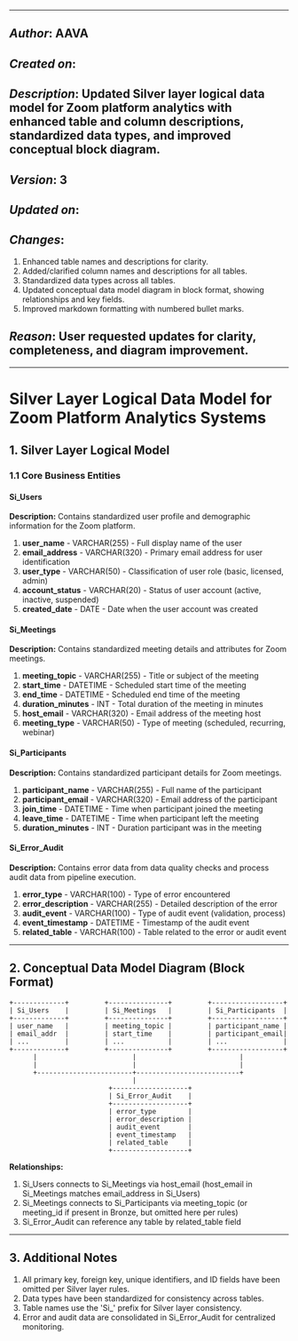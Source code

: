 _____________________________________________
## *Author*: AAVA
## *Created on*: 
## *Description*: Updated Silver layer logical data model for Zoom platform analytics with enhanced table and column descriptions, standardized data types, and improved conceptual block diagram.
## *Version*: 3
## *Updated on*: 
## *Changes*: 
1. Enhanced table names and descriptions for clarity.
2. Added/clarified column names and descriptions for all tables.
3. Standardized data types across all tables.
4. Updated conceptual data model diagram in block format, showing relationships and key fields.
5. Improved markdown formatting with numbered bullet marks.
## *Reason*: User requested updates for clarity, completeness, and diagram improvement.
_____________________________________________

# Silver Layer Logical Data Model for Zoom Platform Analytics Systems

## 1. Silver Layer Logical Model

### 1.1 Core Business Entities

#### Si_Users
**Description:** Contains standardized user profile and demographic information for the Zoom platform.

1. **user_name** - VARCHAR(255) - Full display name of the user
2. **email_address** - VARCHAR(320) - Primary email address for user identification
3. **user_type** - VARCHAR(50) - Classification of user role (basic, licensed, admin)
4. **account_status** - VARCHAR(20) - Status of user account (active, inactive, suspended)
5. **created_date** - DATE - Date when the user account was created

#### Si_Meetings
**Description:** Contains standardized meeting details and attributes for Zoom meetings.

1. **meeting_topic** - VARCHAR(255) - Title or subject of the meeting
2. **start_time** - DATETIME - Scheduled start time of the meeting
3. **end_time** - DATETIME - Scheduled end time of the meeting
4. **duration_minutes** - INT - Total duration of the meeting in minutes
5. **host_email** - VARCHAR(320) - Email address of the meeting host
6. **meeting_type** - VARCHAR(50) - Type of meeting (scheduled, recurring, webinar)

#### Si_Participants
**Description:** Contains standardized participant details for Zoom meetings.

1. **participant_name** - VARCHAR(255) - Full name of the participant
2. **participant_email** - VARCHAR(320) - Email address of the participant
3. **join_time** - DATETIME - Time when participant joined the meeting
4. **leave_time** - DATETIME - Time when participant left the meeting
5. **duration_minutes** - INT - Duration participant was in the meeting

#### Si_Error_Audit
**Description:** Contains error data from data quality checks and process audit data from pipeline execution.

1. **error_type** - VARCHAR(100) - Type of error encountered
2. **error_description** - VARCHAR(255) - Detailed description of the error
3. **audit_event** - VARCHAR(100) - Type of audit event (validation, process)
4. **event_timestamp** - DATETIME - Timestamp of the audit event
5. **related_table** - VARCHAR(100) - Table related to the error or audit event

---

## 2. Conceptual Data Model Diagram (Block Format)

```
+-------------+         +---------------+         +------------------+
| Si_Users    |         | Si_Meetings   |         | Si_Participants  |
+-------------+         +---------------+         +------------------+
| user_name   |         | meeting_topic |         | participant_name |
| email_addr  |         | start_time    |         | participant_email|
| ...         |         | ...           |         | ...              |
+-------------+         +---------------+         +------------------+
      |                        |                          |
      |                        |                          |
      +------------------------+--------------------------+
                               |
                         +-------------------+
                         | Si_Error_Audit    |
                         +-------------------+
                         | error_type        |
                         | error_description |
                         | audit_event       |
                         | event_timestamp   |
                         | related_table     |
                         +-------------------+
```

**Relationships:**
1. Si_Users connects to Si_Meetings via host_email (host_email in Si_Meetings matches email_address in Si_Users)
2. Si_Meetings connects to Si_Participants via meeting_topic (or meeting_id if present in Bronze, but omitted here per rules)
3. Si_Error_Audit can reference any table by related_table field

---

## 3. Additional Notes
1. All primary key, foreign key, unique identifiers, and ID fields have been omitted per Silver layer rules.
2. Data types have been standardized for consistency across tables.
3. Table names use the 'Si_' prefix for Silver layer consistency.
4. Error and audit data are consolidated in Si_Error_Audit for centralized monitoring.
